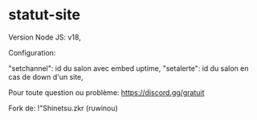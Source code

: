 # statut-site

Version Node JS: v18,

Configuration:

"setchannel": id du salon avec embed uptime,
"setalerte": id du salon en cas de down d'un site,

Pour toute question ou problème: https://discord.gg/gratuit

Fork de: !"Shinetsu.zkr (ruwinou)
